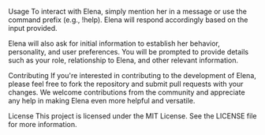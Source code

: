 Usage
To interact with Elena, simply mention her in a message or use the command prefix (e.g., !help). Elena will respond accordingly based on the input provided.

Elena will also ask for initial information to establish her behavior, personality, and user preferences. You will be prompted to provide details such as your role, relationship to Elena, and other relevant information.

Contributing
If you're interested in contributing to the development of Elena, please feel free to fork the repository and submit pull requests with your changes. We welcome contributions from the community and appreciate any help in making Elena even more helpful and versatile.

License
This project is licensed under the MIT License. See the LICENSE file for more information.
